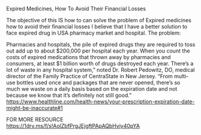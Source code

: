 Expired Medicines, How To Avoid Their Financial Losses

The objective of this IS how to  can solve the problem of Expired medicines
how to avoid their financial losses 
I believe that I have a better solution to face expired drug in USA pharmacy market and hospital.
The problem:

Pharmacies and hospitals, the pile of expired drugs they are required to toss out add up to about
$200,000 per hospital each year.
When you count the costs of expired medications that thrown away by pharmacies and consumers, at least $1 billion worth of drugs destroyed each year.
There’s a lot of waste in any hospital system,” noted Dr. Robert Pedowitz, DO, medical director of the Family Practice of CentraState in New Jersey. “From multi-use bottles used once and packages that are never opened, there’s so much we waste on a daily basis based on the expiration date and not because we know that it’s definitely not still good.”
https://www.healthline.com/health-news/your-prescription-expiration-date-might-be-inaccurate#1



FOR MORE RESOURCE
https://1drv.ms/f/s!AolZbfPrgJEjgftPApAQbHviy40pYA
